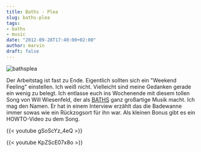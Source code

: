 ```yaml
---
title: Baths - Plea
slug: baths-plea
tags:
- baths
- music
date: "2012-09-28T17:40:00+02:00"
author: marvin
draft: false
---
```

![bathsplea](/images/bathsplea.jpg)

Der Arbeitstag ist fast zu Ende. Eigentlich sollten sich ein "Weekend
Feeling" einstellen. Ich weiß nicht. Vielleicht sind meine Gedanken
gerade ein wenig zu belegt. Ich entlasse euch ins Wochenende mit diesem
tollen Song von Will Wiesenfeld, der als
[BATHS](http://www.bathsmusic.com/) ganz großartige Musik macht. Ich mag
den Namen. Er hat in einem Interview erzählt das die Badewanne immer
sowas wie ein Rückzogsort für ihn war. Als kleinen Bonus gibt es ein
HOWTO-Video zu dem Song.

{{< youtube gSoScYz_4eQ >}}

{{< youtube KpZScE07x8o >}}